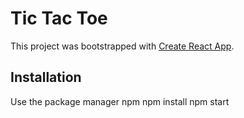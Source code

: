 # Tic Tac Toe

This project was bootstrapped with [Create React App](https://github.com/facebook/create-react-app).

## Installation

Use the package manager npm 
npm install
npm start